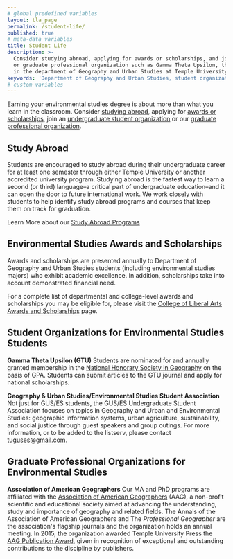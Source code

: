 ```yaml
---
# global predefined variables
layout: tla_page
permalink: /student-life/
published: true
# meta-data variables
title: Student Life
description: >-
  Consider studying abroad, applying for awards or scholarships, and joining an undergraduate student organization
  or graduate professional organization such as Gamma Theta Upsilon, through the Environmental Studies program
  in the department of Geography and Urban Studies at Temple University's College of Liberal Arts.
keywords: 'Department of Geography and Urban Studies, student organizations, Environmental Studies scholarships, Environmental Studies awards, Gamma Theta Upsilon'
# custom variables
---
```

Earning your environmental studies degree is about more than what you learn in the classroom. Consider [studying abroad](#study-abroad), applying for [awards or scholarships](#environmental-studies-awards-and-scholarships), join an [undergraduate student organization](#student-organizations-for-environmental-studies-students) or our [graduate professional organization](#graduate-professional-organizations-for-environmental-studies).

## Study Abroad
Students are encouraged to study abroad during their undergraduate career for at least one semester through either Temple University or another accredited university program. Studying abroad is the fastest way to learn a second (or third) language–a critical part of undergraduate education–and it can open the door to future international work. We work closely with students to help identify study abroad programs and courses that keep them on track for graduation.

Learn More about our [Study Abroad Programs](https://studyabroad.temple.edu/programs)

## Environmental Studies Awards and Scholarships
Awards and scholarships are presented annually to Department of Geography and Urban Studies students (including environmental studies majors) who exhibit academic excellence. In addition, scholarships take into account demonstrated financial need.

For a complete list of departmental and college-level awards and scholarships you may be eligible for, please visit the [College of Liberal Arts Awards and Scholarships](https://liberalarts.temple.edu/about-us/resources/awards-and-scholarships?field_awards_department_nid=4591&field_awards_academics_class_value=All) page.

## Student Organizations for Environmental Studies Students
**Gamma Theta Upsilon (GTU)**
Students are nominated for and annually granted membership in the [National Honorary Society in Geography](http://gammathetaupsilon.org/) on the basis of GPA. Students can submit articles to the GTU journal and apply for national scholarships.

**Geography & Urban Studies/Environmental Studies Student Association**
Not just for GUS/ES students, the GUS/ES Undergraduate Student Association focuses on topics in Geography and Urban and Environmental Studies: geographic information systems, urban agriculture, sustainability, and social justice through guest speakers and group outings. For more information, or to be added to the listserv, please contact [tuguses@gmail.com](mailto:tuguses@gmail.com).

## Graduate Professional Organizations for Environmental Studies
**Association of American Geographers**
Our MA and PhD programs are affiliated with the [Association of American Geographers](http://www.aag.org/) (AAG), a non-profit scientific and educational society aimed at advancing the understanding, study and importance of geography and related fields. The Annals of the Association of American Geographers and The _Professional Geographer_ are the association's flagship journals and the organization holds an annual meeting. In 2015, the organization awarded Temple University Press the [AAG Publication Award](https://news.temple.edu/news/2015-12-08/awards-temple-university-press), given in recognition of exceptional and outstanding contributions to the discipline by publishers.
